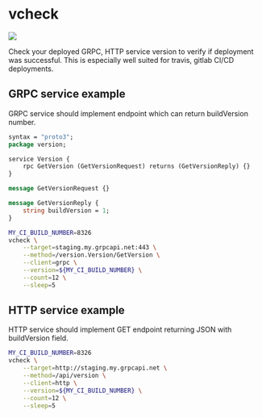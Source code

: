 # vcheck
[![](https://img.shields.io/docker/pulls/anjmao/vcheck.svg)](https://hub.docker.com/r/anjmao/vcheck)

Check your deployed GRPC, HTTP service version to verify if deployment was successful. This is especially well suited for travis, gitlab CI/CD deployments.

## GRPC service example

GRPC service should implement endpoint which can return buildVersion number.

```proto
syntax = "proto3";
package version;

service Version {
    rpc GetVersion (GetVersionRequest) returns (GetVersionReply) {}
}

message GetVersionRequest {}

message GetVersionReply {
    string buildVersion = 1;
}
```

```bash
MY_CI_BUILD_NUMBER=8326
vcheck \
    --target=staging.my.grpcapi.net:443 \
    --method=/version.Version/GetVersion \
    --client=grpc \
    --version=${MY_CI_BUILD_NUMBER} \
    --count=12 \
    --sleep=5
```

## HTTP service example

HTTP service should implement GET endpoint returning JSON with buildVersion field. 

```bash
MY_CI_BUILD_NUMBER=8326
vcheck \
    --target=http://staging.my.grpcapi.net \
    --method=/api/version \
    --client=http \
    --version=${MY_CI_BUILD_NUMBER} \
    --count=12 \
    --sleep=5
```
